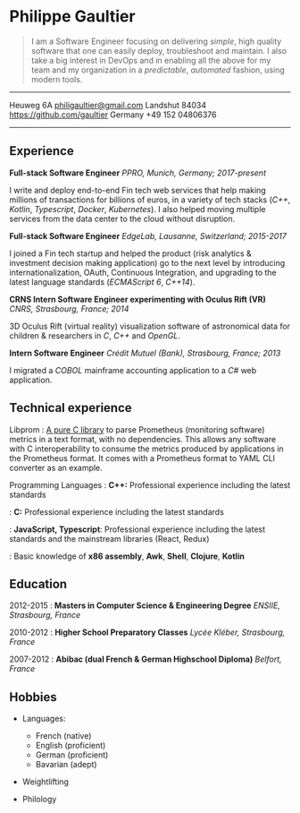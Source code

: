 <link rel="stylesheet" href="https://fonts.googleapis.com/css?family=Roboto:300,400,500,700&display=swap" />

Philippe Gaultier
=================


> I am a Software Engineer focusing on delivering *simple*, high quality software that one can easily deploy, troubleshoot and maintain. 
> I also take a big interest in DevOps and in enabling all the above for my team and my organization in a *predictable*, *automated* fashion, using modern tools.

----------------    ---------------------------------
Heuweg 6A                     philigaultier@gmail.com
Landshut 84034            https://github.com/gaultier
Germany                                    +49 152 04806376
----------------    ---------------------------------

Experience
----------

**Full-stack Software Engineer** *PPRO, Munich, Germany; 2017-present*

I write and deploy end-to-end Fin tech web services that help making millions of transactions for billions of euros, in a variety of tech stacks (*C++*, *Kotlin*, *Typescript*, *Docker*, *Kubernetes*). I also helped moving multiple services from the data center to the cloud without disruption.

**Full-stack Software Engineer** *EdgeLab, Lausanne, Switzerland; 2015-2017*

I joined a Fin tech startup and helped the product (risk analytics & investment decision making application) go to the next level by introducing internationalization, OAuth, Continuous Integration, and upgrading to the latest language standards (*ECMAScript 6*, *C++14*).

**CRNS Intern Software Engineer experimenting with Oculus Rift (VR)** *CNRS, Strasbourg, France; 2014*

3D Oculus Rift (virtual reality) visualization software of astronomical data for children & researchers in *C*, *C++* and *OpenGL*.

**Intern Software Engineer** *Crédit Mutuel (Bank), Strasbourg, France; 2013*

I migrated a *COBOL* mainframe accounting application to a *C#* web application.

 
Technical experience
--------------------

Libprom
:   [A pure C library](https://github.com/gaultier/libprom) to parse Prometheus (monitoring software) metrics in a text format, with no dependencies. This allows any software with C interoperability to consume the metrics produced by applications in the Prometheus format. It comes with a Prometheus format to YAML CLI converter as an example.

Programming Languages
:   **C++:** Professional experience including the latest standards

:   **C:** Professional experience including the latest standards

:   **JavaScript, Typescript**: Professional experience including the latest standards and the mainstream libraries (React, Redux)

:   Basic knowledge of **x86 assembly**, **Awk**, **Shell**, **Clojure**, **Kotlin**

Education
---------

2012-2015
:   **Masters in Computer Science & Engineering Degree** *ENSIIE, Strasbourg, France*

2010-2012
:   **Higher School Preparatory Classes** *Lycée Kléber, Strasbourg, France*

2007-2012
:   **Abibac (dual French & German Highschool Diploma)** *Belfort, France*

Hobbies
-------
* Languages:
    * French (native)
    * English (proficient)
    * German (proficient)
    * Bavarian (adept)

* Weightlifting

* Philology

